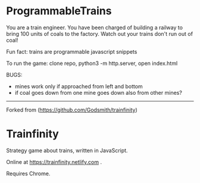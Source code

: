 
# ProgrammableTrains

You are a train engineer. You have been charged of building a railway to bring 100 units of coals to the factory. Watch out your trains don't run out of coal!

Fun fact: trains are programmable javascript snippets

To run the game: clone repo, python3 -m http.server, open index.html

BUGS:
- mines work only if approached from left and bottom
- if coal goes down from one mine goes down also from other mines?

-----

Forked from (https://github.com/Godsmith/trainfinity)

# Trainfinity

Strategy game about trains, written in JavaScript.

Online at https://trainfinity.netlify.com .

Requires Chrome.
